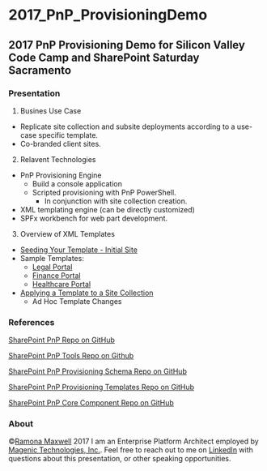 # 2017_PnP_ProvisioningDemo
## 2017 PnP Provisioning Demo for Silicon Valley Code Camp and SharePoint Saturday Sacramento
### Presentation
1. Busines Use Case
  * Replicate site collection and subsite deployments according to a use-case specific template.
  * Co-branded client sites.
2. Relavent Technologies
  * PnP Provisioning Engine
    * Build a console application  
    * Scripted provisioning with PnP PowerShell.
        * In conjunction with site collection creation.
  * XML templating engine (can be directly customized)
  * SPFx workbench for web part development.
3. Overview of XML Templates
  * [Seeding Your Template - Initial Site](https://youtube.sharepointsolver.videoaboutthis.com)
  * Sample Templates:
    * [Legal Portal](https://github.com/sqlsolver/2017_PnP_ProvisioningDemo/xyzcodelink)  
    * [Finance Portal](https://github.com/sqlsolver/2017_PnP_ProvisioningDemo/xyzcodelink)  
    * [Healthcare Portal](https://github.com/sqlsolver/2017_PnP_ProvisioningDemo/xyzcodelink)  
  * [Applying a Template to a Site Collection](https://youtube.sharepointsolver.videoaboutthis.com)
    * Ad Hoc Template Changes


### References
[SharePoint PnP Repo on GitHub](https://github.com/SharePoint/PnP)

[SharePoint PnP Tools Repo on Github](https://github.com/SharePoint/PnP-Tools/tree/master/Solutions)

[SharePoint PnP Provisioning Schema Repo on GitHub](https://github.com/sharepoint/PnP-provisioning-schema)

[SharePoint PnP Provisioning Templates Repo on GitHub](https://github.com/sharepoint/pnp-provisioning-templates)

[SharePoint PnP Core Component Repo on GitHub](https://github.com/SharePoint/PnP-Sites-Core)

### About
&copy;[Ramona Maxwell](http://ramonamaxwell.com) 2017
I am an Enterprise Platform Architect employed by [Magenic Technologies, Inc.](http://Magenic.com). Feel free to reach out to me on [LinkedIn](https://www.linkedin.com/in/ramonamaxwell) with questions about this presentation, or other speaking opportunities.

